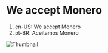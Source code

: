 # We accept Monero

1. en-US: We accept Monero
2. pt-BR: Aceitamos Monero

![Thumbnail](https://github.com/icarolongo/we-accept-monero/blob/main/png/we-accept-monero.en-US.png)
